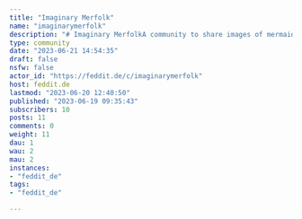 ```yaml
---
title: "Imaginary Merfolk" 
name: "imaginarymerfolk"
description: "# Imaginary MerfolkA community to share images of mermaids, merman and other humanoid merfolk.**Rules:**1. Include the artist in the post title2. Include the source in the post body3. Depictions of artistic nudity are allowed4. Depictions of blood and violence are allowed5. Imagery of pornographic and sexual activity is not allowed6. Mark posts as NSFW when necessary (nudity/violence)**Icon and Banner credits:**- Icon:  [Sirene by Rossdraws](https://www.artstation.com/artwork/r9QX06)- Banner: [Mermaid Lake by Logan Turner](https://www.artstation.com/artwork/8wgRWG)"
type: community
date: "2023-06-21 14:54:35"
draft: false
nsfw: false
actor_id: "https://feddit.de/c/imaginarymerfolk"
host: feddit.de
lastmod: "2023-06-20 12:40:50"
published: "2023-06-19 09:35:43"
subscribers: 10
posts: 11
comments: 0
weight: 11
dau: 1
wau: 2
mau: 2
instances:
- "feddit_de"
tags: 
- "feddit_de"

---
```

